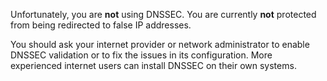 
Unfortunately, you are <strong>not</strong> using DNSSEC. You are currently
<strong>not</strong> protected from being redirected to false IP addresses.

You should ask your internet provider or network administrator to enable
DNSSEC validation or to fix the issues in its configuration. More experienced
internet users can install DNSSEC on their own systems.
